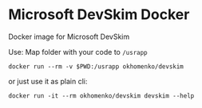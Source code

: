 # Microsoft DevSkim Docker

Docker image for Microsoft DevSkim

Use:
Map folder with your code to `/usrapp`
```
docker run --rm -v $PWD:/usrapp okhomenko/devskim
```

or just use it as plain cli:
```
docker run -it --rm okhomenko/devskim devskim --help
```